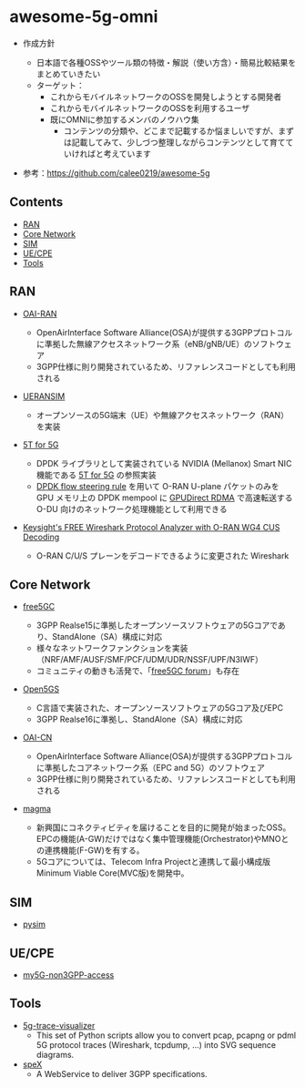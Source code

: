# awesome-5g-omni

- 作成方針
  - 日本語で各種OSSやツール類の特徴・解説（使い方含）・簡易比較結果をまとめていきたい
  - ターゲット：
    - これからモバイルネットワークのOSSを開発しようとする開発者
    - これからモバイルネットワークのOSSを利用するユーザ
    - 既にOMNIに参加するメンバのノウハウ集
       - コンテンツの分類や、どこまで記載するか悩ましいですが、まずは記載してみて、少しづつ整理しながらコンテンツとして育てていければと考えています

- 参考：https://github.com/calee0219/awesome-5g

## Contents
- [RAN](#ran)
- [Core Network](#core-network)
- [SIM](#sim)
- [UE/CPE](#ue/cpe)
- [Tools](#tools)

## RAN
- [OAI-RAN](https://gitlab.eurecom.fr/oai/openairinterface5g/)
  - OpenAirInterface Software Alliance(OSA)が提供する3GPPプロトコルに準拠した無線アクセスネットワーク系（eNB/gNB/UE）のソフトウェア
  - 3GPP仕様に則り開発されているため、リファレンスコードとしても利用される
  
- [UERANSIM](https://github.com/aligungr/UERANSIM) 
  - オープンソースの5G端末（UE）や無線アクセスネットワーク（RAN）を実装

- [5T for 5G](https://github.com/NVIDIA/5t5g)
  - DPDK ライブラリとして実装されている NVIDIA (Mellanox) Smart NIC 機能である [5T for 5G](https://developer.nvidia.com/blog/new-real-time-smartnic-technology-5t-for-5g/) の参照実装
  - [DPDK flow steering rule](https://doc.dpdk.org/guides/linux_gsg/linux_drivers.html?highlight=bifurcated#bifurcated-driver) を用いて O-RAN U-plane パケットのみを GPU メモリ上の DPDK mempool に [GPUDirect RDMA](https://docs.nvidia.com/cuda/gpudirect-rdma/index.html) で高速転送する O-DU 向けのネットワーク処理機能として利用できる

- [Keysight's FREE Wireshark Protocol Analyzer with O-RAN WG4 CUS Decoding](https://connectlp.keysight.com/Open_RAN_Test_Solutions?elqTrackId=6DB5C2748D9C85098B282513331CEA32&elq=00000000000000000000000000000000&elqaid=4978&elqat=2&elqCampaignId=)
  - O-RAN C/U/S プレーンをデコードできるように変更された Wireshark
 
## Core Network
- [free5GC](https://github.com/free5gc/free5gc)
  - 3GPP Realse15に準拠したオープンソースソフトウェアの5Gコアであり、StandAlone（SA）構成に対応
  - 様々なネットワークファンクションを実装（NRF/AMF/AUSF/SMF/PCF/UDM/UDR/NSSF/UPF/N3IWF）
  - コミュニティの動きも活発で、「[free5GC forum](https://forum.free5gc.org/)」も存在
  
- [Open5GS](https://github.com/open5gs/open5gs) 
  - C言語で実装された、オープンソースソフトウェアの5Gコア及びEPC
  - 3GPP Realse16に準拠し、StandAlone（SA）構成に対応

- [OAI-CN](https://gitlab.eurecom.fr/oai/cn5g) 
  - OpenAirInterface Software Alliance(OSA)が提供する3GPPプロトコルに準拠したコアネットワーク系（EPC and 5G）のソフトウェア
  - 3GPP仕様に則り開発されているため、リファレンスコードとしても利用される

- [magma](https://github.com/magma) 
  - 新興国にコネクティビティを届けることを目的に開発が始まったOSS。EPCの機能(A-GW)だけではなく集中管理機能(Orchestrator)やMNOとの連携機能(F-GW)を有する。
  - 5Gコアについては、Telecom Infra Projectと連携して最小構成版Minimum Viable Core(MVC版)を開発中。


## SIM
- [pysim](https://github.com/osmocom/pysim)

## UE/CPE
- [my5G-non3GPP-access ](https://github.com/my5G/my5G-non3GPP-access)

## Tools
- [5g-trace-visualizer](https://github.com/telekom/5g-trace-visualizer) 
  - This set of Python scripts allow you to convert pcap, pcapng or pdml 5G protocol traces (Wireshark, tcpdump, ...) into SVG sequence diagrams.
- [speX](https://github.com/CoRfr/spex-3gpp) 
  - A WebService to deliver 3GPP specifications.
